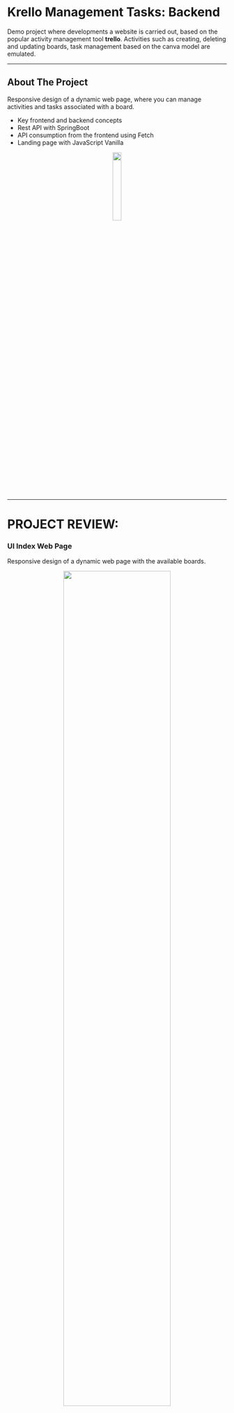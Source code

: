   # Krello Management Tasks: Backend
Demo project where developments a website is carried out, based on the popular activity management tool **trello**. Activities such as creating, deleting and updating boards, task management based on the canva model are emulated.

---

<!-- ABOUT THE PROJECT -->
## About The Project

Responsive design of a dynamic web page, where you can manage activities and tasks associated with a board.

- Key frontend and backend concepts
- Rest API with SpringBoot
- API consumption from the frontend using Fetch
- Landing page with JavaScript Vanilla


<p align="center">
<img src="https://img.shields.io/badge/Click to webpage-219ebc?style=for-the-badge" width="20%"/>
</p>

---

# PROJECT REVIEW:

### UI Index Web Page

Responsive design of a dynamic web page with the available boards.

<p align="center">
<img src="https://res.cloudinary.com/adev48/image/upload/v1659336926/Sofka%20Assets/Training%20Leagues/API%20SpringBoot-JavaScript/GetBoards_y7rgjz.png" width="70%"> 

</p>

---

### Create board

Board and task creation with a name field, and event control.

<p align="center">
<img src="https://res.cloudinary.com/adev48/image/upload/v1667322645/Sofka%20Assets/Training%20Leagues/API%20SpringBoot-JavaScript/board_form_h4c0sq.jpg" width="70%"> 

</p>

---

### Update Task

See the details of the task and updade it.

<p align="center">
<img src="https://res.cloudinary.com/adev48/image/upload/v1659336926/Sofka%20Assets/Training%20Leagues/API%20SpringBoot-JavaScript/UpdateTask_oin6r5.png" width="70%"> 

</p>

---


### Delivery date

Status to validate the new date to delivery task.

<p align="center">
<img src="https://res.cloudinary.com/adev48/image/upload/v1659336926/Sofka%20Assets/Training%20Leagues/API%20SpringBoot-JavaScript/UpdateTaskCalendar_bwxilc.png" width="70%"> 

</p>

### State Task

You can update the state of the task, choosing the new column name.

<p align="center">
<img src="https://res.cloudinary.com/adev48/image/upload/v1659336926/Sofka%20Assets/Training%20Leagues/API%20SpringBoot-JavaScript/UpdateTaskColumn_chl7is.png" width="70%"> 

</p>

---

### Delete Board

Deleting a board that has activities or not.

<p align="center">
<img src="https://res.cloudinary.com/adev48/image/upload/v1659336926/Sofka%20Assets/Training%20Leagues/API%20SpringBoot-JavaScript/RenderBoard_qx6mod.png" width="70%"> 

</p>

---

## Built With

This section contains the platforms that were used for the project.


### Frontend
* [JavaScript](https://developer.mozilla.org/es/docs/Web/JavaScript)
* [Local Storage](https://developer.mozilla.org/es/docs/Web/API/Window/localStorage)
* [Tailwind CSS](https://tailwindui.com/)
* [JS OOP](https://www.freecodecamp.org/espanol/news/programacion-orientada-a-objectos-en-javascript-explicado-con-ejemplos/)

### Backend
* [IntelliJ Idea](https://www.jetbrains.com/es-es/idea/)
* [Java JDK 17 Version ](https://www.oracle.com/java/technologies/downloads/)
* [Java Springboot](https://start.spring.io/)
* [MySQLWorkbench](https://www.mysql.com/products/workbench/)
* [JPA Java Persistance Application](https://start.spring.io/)

---

### Installation for **Backend Project**

Install each one the pieces of software previously mentioned (Git).


1. Clone the repo

      - HTTPS
         ```
         $ git clone https://github.com/nqs48/Krello_ADev_Backend.git
         ```


      - SSH
         ```
         $ git clone git@github.com:nqs48/Krello_ADev_Backend.git
         ```
   
2. Open the project with IntelliJIdea IDE (In the backend directory)

   ```
   $ idea .
   ```
   
3.  Run script [`my-krello.sql`](https://github.com/nqs48/Krello_ADev_Frontend/blob/main/assets/db/my-krello.sql) in a management database (Workbench).
     ```
     $ run my-krello.sql
     ```
   
4. Configure your datasource, user and password in aplication properties file.

   ```
    spring.datasource.url=jdbc:mysql://localhost:{yourPort}/{yourDatabase}
    
    spring.datasource.username={yourUser}
    
    spring.datasource.password={yourPassword}
   ```

   
4. Run the project with te IDE.

   ```
   $ run MyKrelloApplication 
   ```   
---

### Installation for **Frontend Project**

Install each one the pieces of software previously mentioned (Git).

1. Clone the repo

      - HTTPS
         ```
         $ git clone https://github.com/nqs48/Krello_ADev_Frontend.git
         ```


      - SSH
         ```
         $ git clone git@github.com:nqs48/Krello_ADev_Frontend.git
         ```
         
2. Open the project with VisualStudio Code (In the root proyect directory)

   ```
   $ code .
   ```
   
3. Install Extension for VsCode <Live Server>

   ```
   https://marketplace.visualstudio.com/items?itemName=ritwickdey.LiveServer
   ```
   
4. Click on live server option (down in the window) 

   ```
   The browser will be open automatically
   ```
   
5. Open the localhost port 5500 in your preference browser

   ```
   http://localhost:5500/
   ```

---

<!-- LICENSE -->
## License

Distributed under the MIT License. See `LICENSE.txt` for more information.

---

<!-- CONTACT -->
## Collaborators
```
Nestor Quiroga Suarez
Jr. FrontEnd Developer

Julian Camilo Escobar
Jr. Backend Developer

Julian Lasso
Technical Coach

```
<br>

<p align="center">
<br>
<a href="https://www.linkedin.com/in/nqs48/"><img src="https://img.shields.io/badge/linkedin-%230077B5.svg?&style=for-the-badge&logo=linkedin&logoColor=white" alt="LinkedIn" /></a>&nbsp;&nbsp;
<a href="https://api.whatsapp.com/send/?phone=573102095353&text=Hola+Nestea%2C+vi+tu+perfil+de+github+y+me+encanto+el+trabajo+que+haces%21%21&type=phone_number&app_absent=0"><img src="https://img.shields.io/badge/what's app-2d572c?style=for-the-badge&logo=whatsapp" alt="whats app" /></a>&nbsp;&nbsp;
<a href="https://www.instagram.com/nqs48/"><img src="https://img.shields.io/badge/instagram-white?style=for-the-badge&logo=instagram" alt="Instagram"/>&nbsp;&nbsp;
<a href="mailto:nqs48@hotmail.com"><img src="https://img.shields.io/badge/outlook-blue?&style=for-the-badge&logo=microsoft-outlook&logoColor=white" alt="outlook"/></a>
</a>
</p>
<br>
<p align='center'>
  <a href="#top"><img src="https://img.shields.io/badge/Back to Top-black?" alt="back to top"/></a>
</p>

